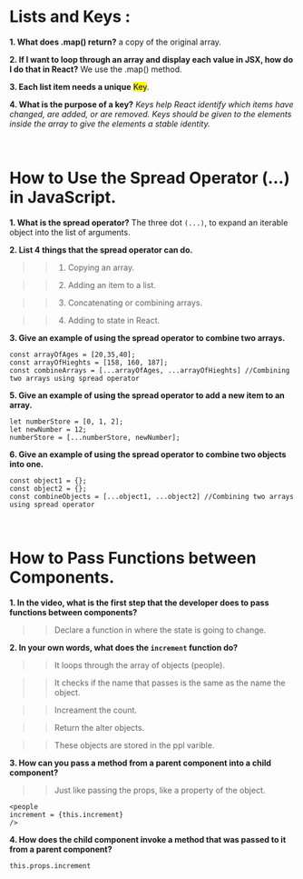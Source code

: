 # Lists and Keys :


**1. What does .map() return?** a copy of the original array.

**2. If I want to loop through an array and display each value in JSX, how do I do that in React?** We use the .map() method.

**3. Each list item needs a unique** <mark>Key</mark>.

**4. What is the purpose of a key?** <cite>Keys help React identify which items have changed, are added, or are removed. Keys should be given to the elements inside the array to give the elements a stable identity.</cite>


<br>

# How to Use the Spread Operator (…) in JavaScript.



**1. What is the spread operator?** The three dot ``(...)``, to expand an iterable object into the list of arguments.

**2. List 4 things that the spread operator can do.**

>> 1) Copying an array.

>> 2) Adding an item to a list.

>> 3) Concatenating or combining arrays.

>> 4) Adding to state in React.

**3. Give an example of using the spread operator to combine two arrays.**

```
const arrayOfAges = [20,35,40];
const arrayOfHieghts = [158, 160, 187];
const combineArrays = [...arrayOfAges, ...arrayOfHieghts] //Combining two arrays using spread operator

```

**5. Give an example of using the spread operator to add a new item to an array.**

```
let numberStore = [0, 1, 2];
let newNumber = 12;
numberStore = [...numberStore, newNumber];
```

**6. Give an example of using the spread operator to combine two objects into one.**

```
const object1 = {};
const object2 = {};
const combineObjects = [...object1, ...object2] //Combining two arrays using spread operator
```


<br>


# How to Pass Functions between Components.


**1. In the video, what is the first step that the developer does to pass functions between components?**

>> Declare a function in where the state is going to change.

**2. In your own words, what does the ``increment`` function do?**

>> It loops through the array of objects (people).

>> It checks if the name that passes is the same as the name the object.

>> Increament the count.

>> Return the alter objects.

>> These objects are stored in the ppl varible.


**3. How can you pass a method from a parent component into a child component?**

>> Just like passing the props, like a property of the object.

```
<people
increment = {this.increment} 
/>
```

**4. How does the child component invoke a method that was passed to it from a parent component?**

```
this.props.increment
```
